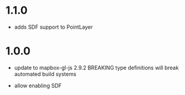 1.1.0
====

- adds SDF support to PointLayer

1.0.0
=====

- update to mapbox-gl-js 2.9.2
  BREAKING type definitions will break automated build systems

- allow enabling SDF
